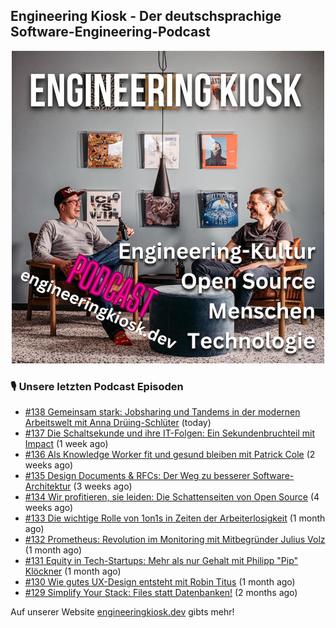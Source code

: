 ## Engineering Kiosk - Der deutschsprachige Software-Engineering-Podcast

<p align="center">
  <img width="500" height="500" src="https://github.com/EngineeringKiosk/.github/blob/main/images/podcast_square.jpg" alt="Engineering Kiosk Podcast" title="Engineering Kiosk Podcast">
</p>

### 🎙️ Unsere letzten Podcast Episoden


- [#138 Gemeinsam stark: Jobsharing und Tandems in der modernen Arbeitswelt mit Anna Drüing-Schlüter](https://engineeringkiosk.dev) (today)
- [#137 Die Schaltsekunde und ihre IT-Folgen: Ein Sekundenbruchteil mit Impact](https://engineeringkiosk.dev) (1 week ago)
- [#136 Als Knowledge Worker fit und gesund bleiben mit Patrick Cole](https://engineeringkiosk.dev) (2 weeks ago)
- [#135 Design Documents &amp; RFCs: Der Weg zu besserer Software-Architektur](https://engineeringkiosk.dev) (3 weeks ago)
- [#134 Wir profitieren, sie leiden: Die Schattenseiten von Open Source](https://engineeringkiosk.dev) (4 weeks ago)
- [#133 Die wichtige Rolle von 1on1s in Zeiten der Arbeiterlosigkeit](https://engineeringkiosk.dev) (1 month ago)
- [#132 Prometheus: Revolution im Monitoring mit Mitbegründer Julius Volz](https://engineeringkiosk.dev) (1 month ago)
- [#131 Equity in Tech-Startups: Mehr als nur Gehalt mit Philipp &#34;Pip&#34; Klöckner](https://engineeringkiosk.dev) (1 month ago)
- [#130 Wie gutes UX-Design entsteht mit Robin Titus](https://engineeringkiosk.dev) (1 month ago)
- [#129 Simplify Your Stack: Files statt Datenbanken!](https://engineeringkiosk.dev) (2 months ago)

Auf unserer Website [engineeringkiosk.dev](https://engineeringkiosk.dev/) gibts mehr!
